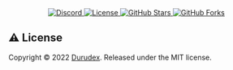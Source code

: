<div align="center">
  <a href="https://discord.gg/4qcXbeVehZ">
    <img alt="Discord" src="https://img.shields.io/discord/882288646517035028?label=%F0%9F%92%AC%20discord">
  </a>
  <a href="https://github.com/durudex/durudex-go/blob/main/LICENSE">
    <img alt="License" src="https://img.shields.io/github/license/durudex/durudex-go?label=%F0%9F%93%95%20license">
  </a>
  <a href="https://github.com/durudex/durudex-go/stargazers">
    <img alt="GitHub Stars" src="https://img.shields.io/github/stars/durudex/durudex-go?label=%E2%AD%90%20stars&logo=sdf">
  </a>
  <a href="https://github.com/durudex/durudex-go/network">
    <img alt="GitHub Forks" src="https://img.shields.io/github/forks/durudex/durudex-go?label=%F0%9F%93%81%20forks">
  </a>
</div>

## ⚠️ License

Copyright © 2022 [Durudex](https://github.com/durudex). Released under the MIT license.
